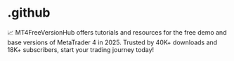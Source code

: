 # .github
📈 MT4FreeVersionHub offers tutorials and resources for the free demo and base versions of MetaTrader 4 in 2025. Trusted by 40K+ downloads and 18K+ subscribers, start your trading journey today!
